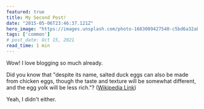 ```yaml
---
featured: true
title: My Second Post!
date: "2015-05-06T23:46:37.121Z"
hero_image: "https://images.unsplash.com/photo-1683009427540-c5bd6a32abf6?ixlib=rb-4.0.3&ixid=MnwxMjA3fDF8MHxwaG90by1wYWdlfHx8fGVufDB8fHx8&auto=format&fit=crop&w=1470&q=80"
tags: ['common']
# post_date: Oct 15, 2021
read_time: 1 min
---
```


Wow! I love blogging so much already.

Did you know that "despite its name, salted duck eggs can also be made from
chicken eggs, though the taste and texture will be somewhat different, and the
egg yolk will be less rich."?
([Wikipedia Link](https://en.wikipedia.org/wiki/Salted_duck_egg))

Yeah, I didn't either.

